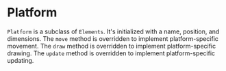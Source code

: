 # Platform

`Platform` is a subclass of `Elements`. It's initialized with a name, position, and dimensions. The `move` method is overridden to implement platform-specific movement. The `draw` method is overridden to implement platform-specific drawing. The `update` method is overridden to implement platform-specific updating.